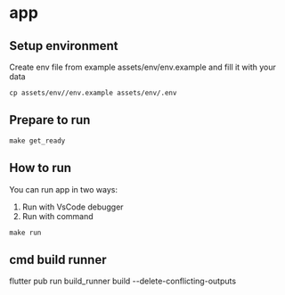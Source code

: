 # app


## Setup environment
Create env file from example assets/env/env.example and fill it with your data
```
cp assets/env//env.example assets/env/.env
```

## Prepare to run
```
make get_ready
```

## How to run
You can run app in two ways:
1. Run with VsCode debugger
2. Run with command
```
make run
```

## cmd build runner
flutter pub run build_runner build --delete-conflicting-outputs
